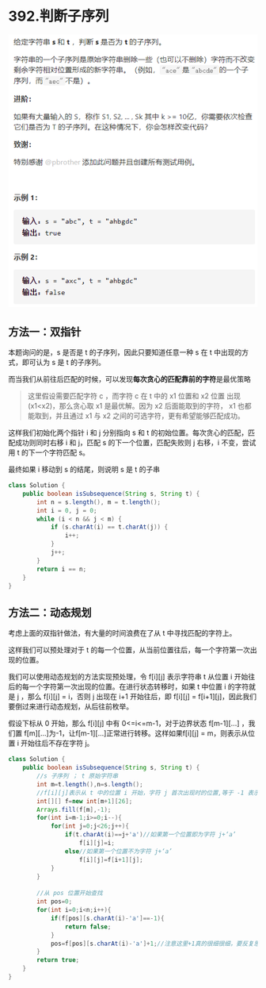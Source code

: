 # 392.判断子序列

![](https://github.com/wang-yong-jie/Notes/blob/main/picture/image-20210302182402613.png)

## 方法一：双指针

本题询问的是，s 是否是 t 的子序列，因此只要知道任意一种 s 在 t 中出现的方式，即可认为 s 是 t 的子序列。

而当我们从前往后匹配的时候，可以发现**每次贪心的匹配靠前的字符**是最优策略

>这里假设需要匹配字符 c ，而字符 c 在  t 中的 x1 位置和 x2 位置 出现(x1<x2)，那么贪心取 x1 是最优解。因为 x2 后面能取到的字符， x1 也都能取到，并且通过 x1 与 x2 之间的可选字符，更有希望能够匹配成功。

这样我们初始化两个指针 i 和 j 分别指向 s 和 t 的初始位置。每次贪心的匹配，匹配成功则同时右移 i 和 j，匹配 s 的下一个位置，匹配失败则 j 右移，i 不变，尝试用 t 的下一个字符匹配 s。

最终如果 i 移动到 s 的结尾，则说明 s 是 t 的子串

```java
class Solution {
    public boolean isSubsequence(String s, String t) {
        int n = s.length(), m = t.length();
        int i = 0, j = 0;
        while (i < n && j < m) {
            if (s.charAt(i) == t.charAt(j)) {
                i++;
            }
            j++;
        }
        return i == n;
    }
}
```

## 方法二：动态规划

考虑上面的双指针做法，有大量的时间浪费在了从 t 中寻找匹配的字符上。

这样我们可以预处理对于 t 的每一个位置，从当前位置往后，每一个字符第一次出现的位置。

我们可以使用动态规划的方法实现预处理，令 f\[i][j] 表示字符串 t 从位置 i 开始往后的每一个字符第一次出现的位置。在进行状态转移时，如果 t 中位置 i 的字符就是 j ，那么 f\[i][j] = i，否则 j 出现在 i+1 开始往后，即 f\[i][j] =  f\[i+1][j]，因此我们要倒过来进行动态规划，从后往前枚举。

假设下标从 0 开始，那么   f\[i][j] 中有 0<=i<=m-1，对于边界状态 f\[m-1][...] ，我们置 f\[m][...]为-1，让f\[m-1][...]正常进行转移。这样如果f\[i][j] = m，则表示从位置 i 开始往后不存在字符 j。

```java
class Solution {
    public boolean isSubsequence(String s, String t) {
        //s 子序列 ； t 原始字符串
        int m=t.length(),n=s.length();
        //f[i][j]表示从 t 中的位置 i 开始，字符 j 首次出现时的位置,等于 -1 表示不存在该字符
        int[][] f=new int[m+1][26];
        Arrays.fill(f[m],-1);
        for(int i=m-1;i>=0;i--){
            for(int j=0;j<26;j++){
                if(t.charAt(i)==j+'a')//如果第一个位置即为字符 j+‘a’
                    f[i][j]=i;
                else//如果第一个位置不为字符 j+‘a’
                    f[i][j]=f[i+1][j];
            }
        }

        //从 pos 位置开始查找
        int pos=0;
        for(int i=0;i<n;i++){
            if(f[pos][s.charAt(i)-'a']==-1){
                return false;
            }
            pos=f[pos][s.charAt(i)-'a']+1;//注意这里+1真的很细很细，要反复思考
        }
        return true;
    }
}
```





